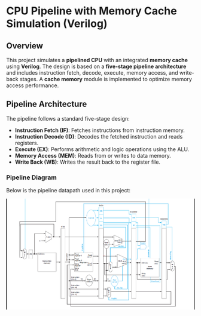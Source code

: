 # CPU Pipeline with Memory Cache Simulation (Verilog)

## Overview

This project simulates a **pipelined CPU** with an integrated **memory cache** using **Verilog**. The design is based on a **five-stage pipeline architecture** and includes instruction fetch, decode, execute, memory access, and write-back stages. A **cache memory** module is implemented to optimize memory access performance.

## Pipeline Architecture

The pipeline follows a standard five-stage design:

- **Instruction Fetch (IF)**: Fetches instructions from instruction memory.
- **Instruction Decode (ID)**: Decodes the fetched instruction and reads registers.
- **Execute (EX)**: Performs arithmetic and logic operations using the ALU.
- **Memory Access (MEM)**: Reads from or writes to data memory.
- **Write Back (WB)**: Writes the result back to the register file.

### Pipeline Diagram

Below is the pipeline datapath used in this project:

![Pipeline Datapath](pipeline.png)
